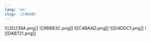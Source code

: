 ```yaml
---
lang: 'en'
slug: '/C066BC'
---
```


![[2D239A.png]]
![[9B8B3C.png]]
![[C4BAAD.png]]
![[D4DDC1.png]]
![[DAB721.png]]